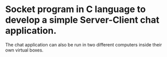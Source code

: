 # Socket program in C language to develop a simple Server-Client chat application.
The chat application can also be run in two different computers inside their own virtual boxes.
